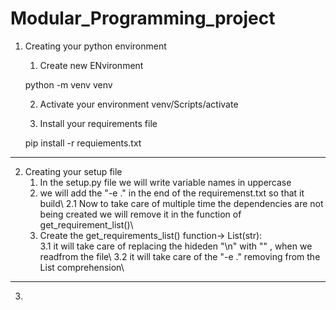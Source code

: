 # Modular_Programming_project
1. Creating your python environment
    1. Create new ENvironment 

    python -m venv venv 

    2. Activate your environment 
    venv/Scripts/activate

    3. Install your requirements file 

    pip install -r requiements.txt


 ------------------------------------------------------------------------------

 2. Creating your setup file 
    1. In the setup.py file we will write variable names in uppercase 
    2. we will add the "-e ." in the end of the requiremenst.txt so that it build\ 
        2.1 Now to take care of multiple time the dependencies are not being created we will remove it in the function of get_requirement_list()\
    3. Create the get_requirements_list() function-> List(str):\
         3.1 it will take care of replacing the  hideden "\n" with "" , when we readfrom the file\ 
         3.2 it will take care of the "-e ." removing from the List comprehension\


-----------------------------------------------------------------------------------

3. 